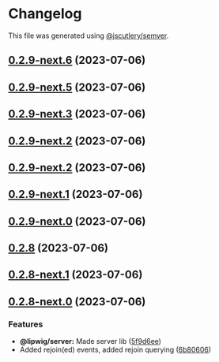 # Changelog

This file was generated using [@jscutlery/semver](https://github.com/jscutlery/semver).

## [0.2.9-next.6](https://git.whc.fyi/WillowHayward/lipwig/compare/v0.2.9-next.5...v0.2.9-next.6) (2023-07-06)



## [0.2.9-next.5](https://git.whc.fyi/WillowHayward/lipwig/compare/v0.2.9-next.4...v0.2.9-next.5) (2023-07-06)



## [0.2.9-next.3](https://git.whc.fyi/WillowHayward/lipwig/compare/v0.2.9-next.2...v0.2.9-next.3) (2023-07-06)



## [0.2.9-next.2](https://git.whc.fyi/WillowHayward/lipwig/compare/v0.2.9-next.1...v0.2.9-next.2) (2023-07-06)



## [0.2.9-next.2](https://git.whc.fyi/WillowHayward/lipwig/compare/v0.2.9-next.1...v0.2.9-next.2) (2023-07-06)



## [0.2.9-next.1](https://git.whc.fyi/WillowHayward/lipwig/compare/v0.2.9-next.0...v0.2.9-next.1) (2023-07-06)



## [0.2.9-next.0](https://git.whc.fyi/WillowHayward/lipwig/compare/v0.2.8...v0.2.9-next.0) (2023-07-06)



## [0.2.8](https://git.whc.fyi/WillowHayward/lipwig/compare/v0.2.8-next.1...v0.2.8) (2023-07-06)



## [0.2.8-next.1](https://git.whc.fyi/WillowHayward/lipwig/compare/v0.2.8-next.0...v0.2.8-next.1) (2023-07-06)



## [0.2.8-next.0](https://git.whc.fyi/WillowHayward/lipwig/compare/v0.2.7...v0.2.8-next.0) (2023-07-06)


### Features

* **@lipwig/server:** Made server lib ([5f9d6ee](https://git.whc.fyi/WillowHayward/lipwig/commits/5f9d6ee082e3af17298f616c1a6c58c51d2e8333))
* Added rejoin(ed) events, added rejoin querying ([6b80606](https://git.whc.fyi/WillowHayward/lipwig/commits/6b8060641664af6c53f464f5d4ae78453f2696f3))
